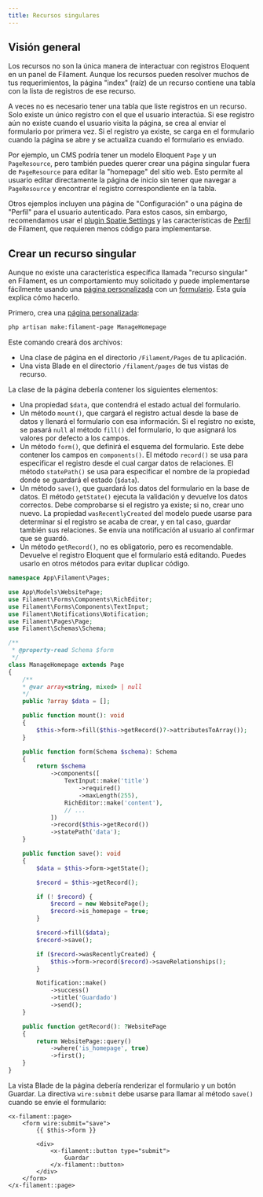 ```yaml
---
title: Recursos singulares
---
```


## Visión general

Los recursos no son la única manera de interactuar con registros Eloquent en un panel de Filament. Aunque los recursos pueden resolver muchos de tus requerimientos, la página "index" (raíz) de un recurso contiene una tabla con la lista de registros de ese recurso.

A veces no es necesario tener una tabla que liste registros en un recurso. Solo existe un único registro con el que el usuario interactúa. Si ese registro aún no existe cuando el usuario visita la página, se crea al enviar el formulario por primera vez. Si el registro ya existe, se carga en el formulario cuando la página se abre y se actualiza cuando el formulario es enviado.

Por ejemplo, un CMS podría tener un modelo Eloquent `Page` y un `PageResource`, pero también puedes querer crear una página singular fuera de `PageResource` para editar la "homepage" del sitio web. Esto permite al usuario editar directamente la página de inicio sin tener que navegar a `PageResource` y encontrar el registro correspondiente en la tabla.

Otros ejemplos incluyen una página de "Configuración" o una página de "Perfil" para el usuario autenticado. Para estos casos, sin embargo, recomendamos usar el [plugin Spatie Settings](/plugins/filament-spatie-settings) y las características de [Perfil](../users#authentication-features) de Filament, que requieren menos código para implementarse.

## Crear un recurso singular

Aunque no existe una característica específica llamada "recurso singular" en Filament, es un comportamiento muy solicitado y puede implementarse fácilmente usando una [página personalizada](../navigation/custom-pages) con un [formulario](../forms). Esta guía explica cómo hacerlo.

Primero, crea una [página personalizada](../navigation/custom-pages):

```bash
php artisan make:filament-page ManageHomepage
```

Este comando creará dos archivos:  
- Una clase de página en el directorio `/Filament/Pages` de tu aplicación.  
- Una vista Blade en el directorio `/filament/pages` de tus vistas de recurso.

La clase de la página debería contener los siguientes elementos:
- Una propiedad `$data`, que contendrá el estado actual del formulario.  
- Un método `mount()`, que cargará el registro actual desde la base de datos y llenará el formulario con esa información. Si el registro no existe, se pasará `null` al método `fill()` del formulario, lo que asignará los valores por defecto a los campos.  
- Un método `form()`, que definirá el esquema del formulario. Este debe contener los campos en `components()`. El método `record()` se usa para especificar el registro desde el cual cargar datos de relaciones. El método `statePath()` se usa para especificar el nombre de la propiedad donde se guardará el estado (`$data`).  
- Un método `save()`, que guardará los datos del formulario en la base de datos. El método `getState()` ejecuta la validación y devuelve los datos correctos. Debe comprobarse si el registro ya existe; si no, crear uno nuevo. La propiedad `wasRecentlyCreated` del modelo puede usarse para determinar si el registro se acaba de crear, y en tal caso, guardar también sus relaciones. Se envía una notificación al usuario al confirmar que se guardó.  
- Un método `getRecord()`, no es obligatorio, pero es recomendable. Devuelve el registro Eloquent que el formulario está editando. Puedes usarlo en otros métodos para evitar duplicar código.

```php
namespace App\Filament\Pages;

use App\Models\WebsitePage;
use Filament\Forms\Components\RichEditor;
use Filament\Forms\Components\TextInput;
use Filament\Notifications\Notification;
use Filament\Pages\Page;
use Filament\Schemas\Schema;

/**
 * @property-read Schema $form
 */
class ManageHomepage extends Page
{
    /**
    * @var array<string, mixed> | null
    */
    public ?array $data = [];

    public function mount(): void
    {
        $this->form->fill($this->getRecord()?->attributesToArray());
    }

    public function form(Schema $schema): Schema
    {
        return $schema
            ->components([
                TextInput::make('title')
                    ->required()
                    ->maxLength(255),
                RichEditor::make('content'),
                // ...
            ])
            ->record($this->getRecord())
            ->statePath('data');
    }

    public function save(): void
    {
        $data = $this->form->getState();

        $record = $this->getRecord();

        if (! $record) {
            $record = new WebsitePage();
            $record->is_homepage = true;
        }

        $record->fill($data);
        $record->save();

        if ($record->wasRecentlyCreated) {
            $this->form->record($record)->saveRelationships();
        }

        Notification::make()
            ->success()
            ->title('Guardado')
            ->send();
    }

    public function getRecord(): ?WebsitePage
    {
        return WebsitePage::query()
            ->where('is_homepage', true)
            ->first();
    }
}
```

La vista Blade de la página debería renderizar el formulario y un botón Guardar. La directiva `wire:submit` debe usarse para llamar al método `save()` cuando se envíe el formulario:

```blade
<x-filament::page>
    <form wire:submit="save">
        {{ $this->form }}

        <div>
            <x-filament::button type="submit">
                Guardar
            </x-filament::button>
        </div>
    </form>
</x-filament::page>
```
